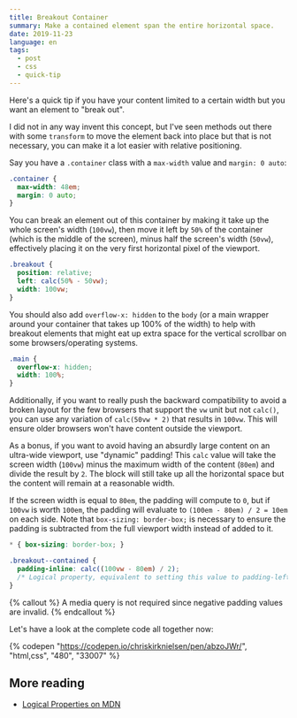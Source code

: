 ```yaml
---
title: Breakout Container
summary: Make a contained element span the entire horizontal space.
date: 2019-11-23
language: en
tags:
  - post
  - css
  - quick-tip
---
```


Here's a quick tip if you have your content limited to a certain width but you want an element to "break out".

I did not in any way invent this concept, but I've seen methods out there with some `transform` to move the element back into place but that is not necessary, you can make it a lot easier with relative positioning.

Say you have a `.container` class with a `max-width` value and `margin: 0 auto`:

```css
.container {
  max-width: 48em;
  margin: 0 auto;
}
```

You can break an element out of this container by making it take up the whole screen's width (`100vw`), then move it left by `50%` of the container (which is the middle of the screen), minus half the screen's width (`50vw`), effectively placing it on the very first horizontal pixel of the viewport.

```css
.breakout {
  position: relative;
  left: calc(50% - 50vw);
  width: 100vw;
}
```

You should also add `overflow-x: hidden` to the `body` (or a main wrapper around your container that takes up 100% of the width) to help with breakout elements that might eat up extra space for the vertical scrollbar on some browsers/operating systems.

```css
.main {
  overflow-x: hidden;
  width: 100%;
}
```

Additionally, if you want to really push the backward compatibility to avoid a broken layout for the few browsers that support the `vw` unit but not `calc()`, you can use any variation of `calc(50vw * 2)` that results in `100vw`. This will ensure older browsers won't have content outside the viewport.

As a bonus, if you want to avoid having an absurdly large content on an ultra-wide viewport, use "dynamic" padding! This `calc` value will take the screen width (`100vw`) minus the maximum width of the content (`80em`) and divide the result by `2`. The block will still take up all the horizontal space but the content will remain at a reasonable width.

If the screen width is equal to `80em`, the padding will compute to `0`, but if `100vw` is worth `100em`, the padding will evaluate to `(100em - 80em) / 2 = 10em` on each side. Note that `box-sizing: border-box;` is necessary to ensure the padding is subtracted from the full viewport width instead of added to it.

```css
* { box-sizing: border-box; }

.breakout--contained {
  padding-inline: calc((100vw - 80em) / 2);
  /* Logical property, equivalent to setting this value to padding-left and padding-right in left-to-right contexts */
}
```

{% callout %}
  A media query is not required since negative padding values are invalid.
{% endcallout %}

Let's have a look at the complete code all together now:

{% codepen "https://codepen.io/chriskirknielsen/pen/abzoJWr/", "html,css", "480", "33007"  %}

## More reading
- [Logical Properties on MDN](https://developer.mozilla.org/en-US/docs/Web/CSS/CSS_Logical_Properties)